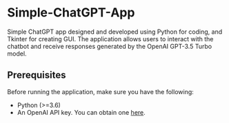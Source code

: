 # Simple-ChatGPT-App
Simple ChatGPT app designed and developed using Python for coding, and Tkinter for creating GUI.
The application allows users to interact with the chatbot and receive responses generated by the OpenAI GPT-3.5 Turbo model.

## Prerequisites

Before running the application, make sure you have the following:

- Python (>=3.6)
- An OpenAI API key. You can obtain one [here](https://beta.openai.com/signup/).

